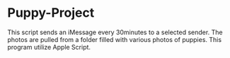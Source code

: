 # Puppy-Project
This script sends an iMessage every 30minutes to a selected sender. The photos are pulled from a folder filled with various photos of puppies. 
This program utilize Apple Script.
